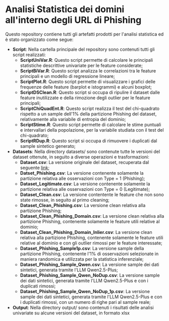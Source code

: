 # Analisi Statistica dei domini all'interno degli URL di Phishing
Questo repository contiene tutti gli artefatti prodotti per l'analisi statistica ed è stato organizzato come segue:
- **Script**: Nella cartella principale del repository sono contenuti tutti gli script realizzati:
    * **ScriptUniVar.R**: Questo script permette di calcolare le principali statistiche descrittive univariate per le feature considerate;
    * **ScriptBiVar.R**: Questo script analizza le correlazioni tra le feature principali e un modello di regressione lineare;
    * **ScriptPlot.R**: Questo script permette di visualizzare i grafici delle frequenze delle feature (barplot e istogrammi) e alcuni boxplot;
    * **ScriptDSClean.R**: Questo script si occupa di ripulire il dataset dalle feature inutilizzate e della rimozione degli outlier per le feature principali;
    * **ScriptChiQuadEnt.R**: Questo script realizza il test del chi-quadrato rispetto a un sample dell'1% della partizione Phishing del dataset, relativamente alla variabile di entropia del dominio;
    * **ScriptStime.R**: Questo script permette di calcolare le stime puntuali e intervallari della popolazione, per la variabile studiata con il test del chi-quadrato;
    * **ScriptRDup.R**: Questo script si occupa di rimuovere i duplicati dal sample sintetico generato;
- **Datasets**: Nella directory datasets/ sono contenute tutte le versioni del dataset ottenute, in seguito a diverse operazioni e trasformazioni:
    * **Dataset.csv**: La versione originale del dataset, recuperata dal seguente [link]([url](https://data.mendeley.com/datasets/6tm2d6sz7p/1));
    * **Datset_Phishing.csv**: La versione contenente solamente la partizione relativa alle osservazioni con Type = 1 (Phishing);
    * **Dataset_Legitimate.csv**: La versione contenente solamente la partizione relativa alle osservazioni con Type = 0 (Legitimate);
    * **Dataset_Clean.csv**: La versione contentente le feature che non sono state rimosse, in seguito al primo cleaning;
    * **Dataset_Clean_Phishing.csv**: La versione clean relativa alla partizione Phishing;
    * **Dataset_Clean_Phishing_Domain.csv**: La versione clean relativa alla partizione Phishing, contenente solamente le feature utili relative al dominio;
    * **Dataset_Clean_Phishing_Domain_Inlier.csv**: La versione clean relativa alla partizione Phishing, contenente solamente le feature utili relative al dominio e con gli outlier rimossi per le feature interessate;
    * **Dataset_Phishing_Sample1p.csv**: La versione sample della partizione Phishing, contenente l'1% di osservazioni selezionate in maniera randomica e utilizzata per la statistica inferenziale;
    * **Dataset_Phishing_Sample_Qwen.csv**: La versione sample dei dati sintetici, generata tramite l'LLM Qwen2.5-Plus;
    * **Dataset_Phishing_Sample_Qwen_NoDup.csv**: La versione sample dei dati sintetici, generata tramite l'LLM Qwen2.5-Plus e con i duplicati rimossi;
    * **Dataset_Phishing_Sample_Qwen_NoDup_1p.csv**: La versione sample dei dati sintetici, generata tramite l'LLM Qwen2.5-Plus e con i duplicati rimossi, con un numero di righe pari al sample reale;
- **Output**: Nella directory output/ sono contenuti i risultati delle analisi univariate su alcune versioni del dataset, in formato xlsx
